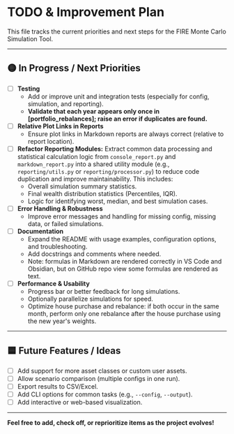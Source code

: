 # TODO & Improvement Plan

This file tracks the current priorities and next steps for the FIRE Monte Carlo Simulation Tool.

---

## 🟡 In Progress / Next Priorities

- [ ] **Testing**
  - Add or improve unit and integration tests (especially for config, simulation, and reporting).
  - **Validate that each year appears only once in [portfolio_rebalances]; raise an error if duplicates are found.**
- [ ] **Relative Plot Links in Reports**
  - Ensure plot links in Markdown reports are always correct (relative to report location).
- [ ] **Refactor Reporting Modules:** Extract common data processing and statistical calculation logic from `console_report.py` and `markdown_report.py` into a shared utility module (e.g., `reporting/utils.py` or `reporting/processor.py`) to reduce code duplication and improve maintainability. This includes:
  - Overall simulation summary statistics.
  - Final wealth distribution statistics (Percentiles, IQR).
  - Logic for identifying worst, median, and best simulation cases.
- [ ] **Error Handling & Robustness**
  - Improve error messages and handling for missing config, missing data, or failed simulations.
- [ ] **Documentation**
  - Expand the README with usage examples, configuration options, and troubleshooting.
  - Add docstrings and comments where needed.
  - Note: formulas in Markdown are rendered correctly in VS Code and Obsidian, but on GitHub repo view some formulas are rendered as text.
- [ ] **Performance & Usability**
  - Progress bar or better feedback for long simulations.
  - Optionally parallelize simulations for speed.
  - Optimize house purchase and rebalance: if both occur in the same month, perform only one rebalance after the house purchase using the new year's weights.

---

## 🟦 Future Features / Ideas

- [ ] Add support for more asset classes or custom user assets.
- [ ] Allow scenario comparison (multiple configs in one run).
- [ ] Export results to CSV/Excel.
- [ ] Add CLI options for common tasks (e.g., `--config`, `--output`).
- [ ] Add interactive or web-based visualization.

---

**Feel free to add, check off, or reprioritize items as the project evolves!**
